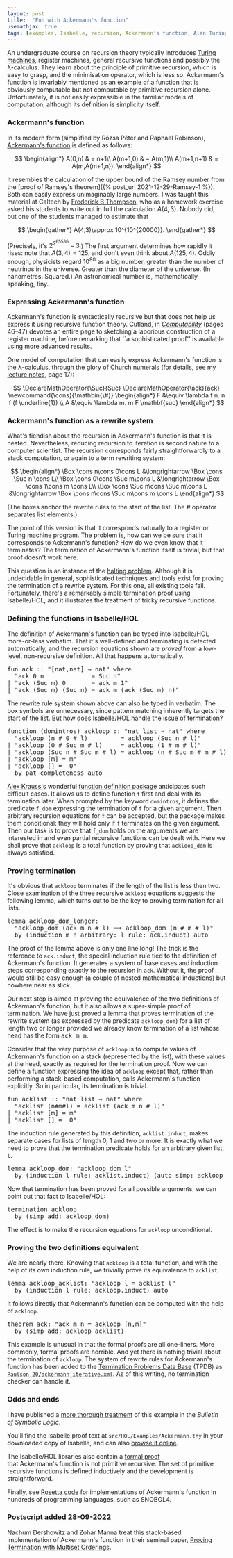 ```yaml
---
layout: post
title:  "Fun with Ackermann's function"
usemathjax: true
tags: [examples, Isabelle, recursion, Ackermann's function, Alan Turing]
---
```


An undergraduate course on recursion theory typically introduces [Turing machines](https://plato.stanford.edu/entries/turing-machine/), register machines, general recursive functions and possibly the λ-calculus. They learn about the principle of primitive recursion, which is easy to grasp, and the minimisation operator, which is less so. Ackermann's function is invariably mentioned as an example of a function that is obviously computable but not computable by primitive recursion alone. Unfortunately, it is not easily expressible in the familiar models of computation, although its definition is simplicity itself.

### Ackermann's function

In its modern form (simplified by Rózsa Péter and Raphael Robinson), [Ackermann's function](https://sites.google.com/site/pointlesslargenumberstuff/home/2/ackermann) is defined as follows:

$$
\begin{align*}
	A(0,n) & = n+1\\
	A(m+1,0) & = A(m,1)\\
	A(m+1,n+1) & = A(m,A(m+1,n)).
\end{align*}
$$

It resembles the calculation of the upper bound of the Ramsey number from the [proof of Ramsey's theorem]({% post_url 2021-12-29-Ramsey-1 %}). Both can easily express unimaginably large numbers.
I was taught this material at Caltech by [Frederick B Thompson](https://www.caltech.edu/about/news/frederick-b-thompson-43160), who as a homework exercise asked his students to write out in full the calculation $A(4,3)$. Nobody did, but one of the students managed to estimate that

$$
\begin{gather*}
A(4,3)\approx 10^{10^{20000}}.
\end{gather*} $$

(Precisely, it's $2^{2^{65536}}-3$.)
The first argument determines how rapidly it rises: note that $A(3,4)=125$, and don't even think about $A(125,4)$.
Oddly enough, physicists regard $10^{80}$ as a big number, greater than the number of neutrinos in the universe. Greater than the diameter of the universe. (In nanometres. Squared.)
An astronomical number is, mathematically speaking, tiny.

### Expressing Ackermann's function

Ackermann's function is syntactically recursive but that does not help us express it using recursive function theory. Cutland, in [*Computability*](https://doi.org/10.1017/CBO9781139171496) (pages 46–47) devotes an entire page to sketching a laborious construction of a register machine, before remarking that ``a sophisticated proof'' is available using more advanced results.

One model of computation that can easily express Ackermann's function is the λ-calculus, through the glory of Church numerals (for details, see [my lecture notes](https://www.cl.cam.ac.uk/~lp15/papers/Notes/Founds-FP.pdf), page 17):

 $$
\DeclareMathOperator{\Suc}{Suc}
\DeclareMathOperator{\ack}{ack}
\newcommand{\cons}{\mathbin{\#}}
\begin{align*}
F &\equiv \lambda f n. n f (f \underline{1}) \\
A &\equiv \lambda m. m F \mathbf{suc}
\end{align*}
$$

### Ackermann's function as a rewrite system

What's fiendish about the recursion in Ackermann's function is that it is nested. Nevertheless, reducing recursion to iteration is second nature to a computer scientist. The recursion corresponds fairly straightforwardly to a stack computation, or again to a term rewriting system:

$$
\begin{align*}
	\Box \cons n\cons 0\cons L &\longrightarrow \Box \cons \Suc n \cons  L\\
	\Box \cons 0\cons \Suc m\cons L &\longrightarrow \Box \cons 1\cons  m \cons L\\
	\Box \cons \Suc n\cons \Suc m\cons L &\longrightarrow \Box \cons n\cons \Suc m\cons  m \cons L
\end{align*}
$$

(The boxes anchor the rewrite rules to the start of the list. The # operator separates list elements.)

The point of this version is that it corresponds naturally to a register or Turing machine program. The problem is, how can we be sure that it corresponds to Ackermann's function? How do we even know that it terminates? The termination of Ackermann's function itself is trivial, but that proof doesn't work here.

This question is an instance of the [halting problem](https://plato.stanford.edu/entries/turing-machine/#HaltProb). Although it is undecidable in general, sophisticated techniques and tools exist for proving the termination of a rewrite system. For this one, all existing tools fail. Fortunately, there's a remarkably simple termination proof using Isabelle/HOL, and it illustrates the treatment of tricky recursive functions.

### Defining the functions in Isabelle/HOL

The definition of Ackermann's function can be typed into Isabelle/HOL more-or-less verbatim.
That it's well-defined and terminating is detected automatically, and the recursion equations shown are *proved* from a low-level, non-recursive definition. All that happens automatically.

<pre class="source">
<span class="keyword1"><span class="command">fun</span> <span class="entity">ack</span></span><span> </span><span class="main">::</span><span> </span><span class="quoted quoted"><span>"</span><span class="main">[</span>nat<span class="main">,</span>nat<span class="main">]</span><span> </span><span class="main">⇒</span><span> </span>nat<span>"</span></span><span> </span><span class="keyword2 keyword">where</span><span>
  </span><span class="quoted quoted"><span>"</span><span class="free">ack</span><span> </span><span class="main">0</span><span> </span><span class="free bound entity">n</span><span>             </span><span class="main">=</span><span> </span>Suc<span> </span><span class="free bound entity">n</span><span>"</span></span><span>
</span><span class="main">|</span><span> </span><span class="quoted quoted"><span>"</span><span class="free">ack</span><span> </span><span class="main">(</span>Suc<span> </span><span class="free bound entity">m</span><span class="main">)</span><span> </span><span class="main">0</span><span>       </span><span class="main">=</span><span> </span><span class="free">ack</span><span> </span><span class="free bound entity">m</span><span> </span><span class="main">1</span><span>"</span></span><span>
</span><span class="main">|</span><span> </span><span class="quoted quoted"><span>"</span><span class="free">ack</span><span> </span><span class="main">(</span>Suc<span> </span><span class="free bound entity">m</span><span class="main">)</span><span> </span><span class="main">(</span>Suc<span> </span><span class="free bound entity">n</span><span class="main">)</span><span> </span><span class="main">=</span><span> </span><span class="free">ack</span><span> </span><span class="free bound entity">m</span><span> </span><span class="main">(</span><span class="free">ack</span><span> </span><span class="main">(</span>Suc<span> </span><span class="free bound entity">m</span><span class="main">)</span><span> </span><span class="free bound entity">n</span><span class="main">)</span><span>"</span></span>
</pre>

The rewrite rule system shown above can also be typed in verbatim.
The box symbols are unnecessary, since pattern matching inherently targets the start of the list.
But how does Isabelle/HOL handle the issue of termination?

<pre class="source">
<span class="keyword1 command">function</span><span> </span><span class="main">(</span>domintros<span class="main">)</span><span> </span><span class="entity">ackloop</span><span> </span><span class="main">::</span><span> </span><span class="quoted quoted"><span>"</span>nat<span> </span>list<span> </span><span class="main">⇒</span><span> </span>nat<span>"</span></span><span> </span><span class="keyword2 keyword">where</span><span>
  </span><span class="quoted quoted"><span>"</span><span class="free">ackloop</span><span> </span><span class="main">(</span><span class="free bound entity">n</span><span> </span><span class="main">#</span><span> </span><span class="main">0</span><span> </span><span class="main">#</span><span> </span><span class="free bound entity">l</span><span class="main">)</span><span>         </span><span class="main">=</span><span> </span><span class="free">ackloop</span><span> </span><span class="main">(</span>Suc<span> </span><span class="free bound entity">n</span><span> </span><span class="main">#</span><span> </span><span class="free bound entity">l</span><span class="main">)</span><span>"</span></span><span>
</span><span class="main">|</span><span> </span><span class="quoted quoted"><span>"</span><span class="free">ackloop</span><span> </span><span class="main">(</span><span class="main">0</span><span> </span><span class="main">#</span><span> </span>Suc<span> </span><span class="free bound entity">m</span><span> </span><span class="main">#</span><span> </span><span class="free bound entity">l</span><span class="main">)</span><span>     </span><span class="main">=</span><span> </span><span class="free">ackloop</span><span> </span><span class="main">(</span><span class="main">1</span><span> </span><span class="main">#</span><span> </span><span class="free bound entity">m</span><span> </span><span class="main">#</span><span> </span><span class="free bound entity">l</span><span class="main">)</span><span>"</span></span><span>
</span><span class="main">|</span><span> </span><span class="quoted quoted"><span>"</span><span class="free">ackloop</span><span> </span><span class="main">(</span>Suc<span> </span><span class="free bound entity">n</span><span> </span><span class="main">#</span><span> </span>Suc<span> </span><span class="free bound entity">m</span><span> </span><span class="main">#</span><span> </span><span class="free bound entity">l</span><span class="main">)</span><span> </span><span class="main">=</span><span> </span><span class="free">ackloop</span><span> </span><span class="main">(</span><span class="free bound entity">n</span><span> </span><span class="main">#</span><span> </span>Suc<span> </span><span class="free bound entity">m</span><span> </span><span class="main">#</span><span> </span><span class="free bound entity">m</span><span> </span><span class="main">#</span><span> </span><span class="free bound entity">l</span><span class="main">)</span><span>"</span></span><span>
</span><span class="main">|</span><span> </span><span class="quoted quoted"><span>"</span><span class="free">ackloop</span><span> </span><span class="main">[</span><span class="free bound entity">m</span><span class="main">]</span><span> </span><span class="main">=</span><span> </span><span class="free bound entity">m</span><span>"</span></span><span>
</span><span class="main">|</span><span> </span><span class="quoted quoted"><span>"</span><span class="free">ackloop</span><span> </span><span class="main">[]</span><span> </span><span class="main">=</span><span>  </span><span class="main">0</span><span>"</span></span><span>
  </span><span class="keyword1 command">by</span><span> </span><span class="operator">pat_completeness</span><span> </span><span class="operator">auto</span>
</pre>

[Alex Krauss's](https://www21.in.tum.de/~krauss/) wonderful [function definition package](https://isabelle.in.tum.de/dist/Isabelle/doc/functions.pdf) anticipates such difficult cases.
It allows us to define function `f` first and deal with its termination later.
When prompted by the keyword `domintros`, it defines the predicate `f_dom` expressing the termination of `f` for a given argument. Then arbitrary recursion equations for `f` can be accepted, but the package makes them conditional: they will hold only if `f` terminates on the given argument.
Then our task is to prove that `f_dom` holds on the arguments we are interested in
and even partial recursive functions can be dealt with.
Here we shall prove that `ackloop` is a total function by proving that `ackloop_dom` is always satisfied.

### Proving termination

It's obvious that `ackloop` terminates if the length of the list is less then two.
Close examination of the three recursive `ackloop` equations suggests
the following lemma, which turns out to be the key to proving termination for all lists.

<pre class="source">
<span class="keyword1 command">lemma</span><span> </span>ackloop_dom_longer<span class="main">:</span><span>
  </span><span class="quoted quoted"><span>"</span>ackloop_dom<span> </span><span class="main">(</span>ack<span> </span><span class="free">m</span><span> </span><span class="free">n</span><span> </span><span class="main">#</span><span> </span><span class="free">l</span><span class="main">)</span><span> </span><span class="main">⟹</span><span> </span>ackloop_dom<span> </span><span class="main">(</span><span class="free">n</span><span> </span><span class="main">#</span><span> </span><span class="free">m</span><span> </span><span class="main">#</span><span> </span><span class="free">l</span><span class="main">)</span><span>"</span></span><span>
  </span><span class="keyword1 command">by</span><span> </span><span class="main">(</span><span class="operator">induction</span><span> </span><span class="quoted free">m</span><span> </span><span class="quoted free">n</span><span> </span><span class="quasi_keyword">arbitrary</span><span class="main main">:</span><span> </span><span class="quoted free">l</span><span> </span><span class="quasi_keyword">rule</span><span class="main main">:</span><span> </span>ack.induct<span class="main">)</span><span> </span><span class="operator">auto</span>
</pre>

The proof of the lemma above is only one line long! The trick is the reference to `ack.induct`, the special induction rule tied to the definition of Ackermann's function. It generates a system of base cases and induction steps corresponding exactly to the recursion in `ack`. Without it, the proof would still be easy enough (a couple of nested mathematical inductions) but nowhere near as slick.

Our next step is aimed at proving the equivalence of the two definitions of Ackermann's function, but it also allows a super-simple proof of termination. We have just proved a lemma that proves termination of the rewrite system (as expressed by the predicate `ackloop_dom`) for a list of length two or longer provided we already know termination of a list whose head has the form <tt>ack<span> </span><span class="free">m</span><span> </span><span class="free">n</span></tt>.

Consider that the very purpose of `ackloop` is to compute values of Ackermann's function on a stack (represented by the list), with these values at the head, exactly as required for the termination proof. Now we can define a function expressing the idea of `ackloop` except that, rather than performing a stack-based computation, calls Ackermann's function explicitly.
So in particular, its termination is trivial.

<pre class="source">
<span class="keyword1 command">fun</span><span> </span><span class="entity">acklist</span><span> </span><span class="main">::</span><span> </span><span class="quoted quoted"><span>"</span>nat<span> </span>list<span> </span><span class="main">⇒</span><span> </span>nat<span>"</span></span><span> </span><span class="keyword2 keyword">where</span><span>
  </span><span class="quoted quoted"><span>"</span><span class="free">acklist</span><span> </span><span class="main">(</span><span class="free bound entity">n</span><span class="main">#</span><span class="free bound entity">m</span><span class="main">#</span><span class="free bound entity">l</span><span class="main">)</span><span> </span><span class="main">=</span><span> </span><span class="free">acklist</span><span> </span><span class="main">(</span>ack<span> </span><span class="free bound entity">m</span><span> </span><span class="free bound entity">n</span><span> </span><span class="main">#</span><span> </span><span class="free bound entity">l</span><span class="main">)</span><span>"</span></span><span>
</span><span class="main">|</span><span> </span><span class="quoted quoted"><span>"</span><span class="free">acklist</span><span> </span><span class="main">[</span><span class="free bound entity">m</span><span class="main">]</span><span> </span><span class="main">=</span><span> </span><span class="free bound entity">m</span><span>"</span></span><span>
</span><span class="main">|</span><span> </span><span class="quoted quoted"><span>"</span><span class="free">acklist</span><span> </span><span class="main">[]</span><span> </span><span class="main">=</span><span>  </span><span class="main">0</span><span>"</span></span>
</pre>

The induction rule generated by this definition, `acklist.induct`, makes separate cases for lists of length 0, 1 and two or more.
It is exactly what we need to prove that the termination predicate holds for an arbitrary given list, `l`.

<pre class="source">
<span class="keyword1 command">lemma</span><span> </span>ackloop_dom<span class="main">:</span><span> </span><span class="quoted quoted"><span>"</span>ackloop_dom<span> </span><span class="free">l</span><span>"</span></span><span>
  </span><span class="keyword1 command">by</span><span> </span><span class="main">(</span><span class="operator">induction</span><span> </span><span class="quoted free">l</span><span> </span><span class="quasi_keyword">rule</span><span class="main main">:</span><span> </span>acklist.induct<span class="main">)</span><span> </span><span class="main">(</span><span class="operator">auto</span><span> </span><span class="quasi_keyword">simp</span><span class="main main">:</span><span> </span>ackloop_dom_longer<span class="main">)</span>
</pre>

Now that termination has been proved for all possible arguments, we can point out that fact to Isabelle/HOL:

<pre class="source">
<span class="keyword1 command">termination</span><span> </span><span class="quoted">ackloop</span><span>
  </span><span class="keyword1 command">by</span><span> </span><span class="main">(</span><span class="operator">simp</span><span> </span><span class="quasi_keyword">add</span><span class="main main">:</span><span> </span>ackloop_dom<span class="main">)</span>
</pre>

The effect is to make the recursion equations for `ackloop` unconditional.

### Proving the two definitions equivalent

We are nearly there. Knowing that `ackloop` is a total function, and with the help of its own induction rule, we trivially prove its equivalence to `acklist`.

<pre class="source">
<span class="keyword1 command">lemma</span><span> </span>ackloop_acklist<span class="main">:</span><span> </span><span class="quoted quoted"><span>"</span>ackloop<span> </span><span class="free">l</span><span> </span><span class="main">=</span><span> </span>acklist<span> </span><span class="free">l</span><span>"</span></span><span>
  </span><span class="keyword1 command">by</span><span> </span><span class="main">(</span><span class="operator">induction</span><span> </span><span class="quoted free">l</span><span> </span><span class="quasi_keyword">rule</span><span class="main main">:</span><span> </span>ackloop.induct<span class="main">)</span><span> </span><span class="operator">auto</span>
</pre>

It follows directly that Ackermann's function can be computed with the help of `ackloop`.

<pre class="source">
<span class="keyword1 command">theorem</span><span> </span>ack<span class="main">:</span><span> </span><span class="quoted quoted"><span>"</span>ack<span> </span><span class="free">m</span><span> </span><span class="free">n</span><span> </span><span class="main">=</span><span> </span>ackloop<span> </span><span class="main">[</span><span class="free">n</span><span class="main">,</span><span class="free">m</span><span class="main">]</span><span>"</span></span><span>
  </span><span class="keyword1 command">by</span><span> </span><span class="main">(</span><span class="operator">simp</span><span> </span><span class="quasi_keyword">add</span><span class="main main">:</span><span> </span>ackloop_acklist<span class="main">)</span>
</pre>

This example is unusual in that the formal proofs are all one-liners. More commonly, formal proofs are horrible. And yet there is nothing trivial about the termination of `ackloop`.
The system of rewrite rules for Ackermann's function has been added to the [Termination Problems Data Base](http://termination-portal.org/wiki/TPDB) (TPDB) as 
[`Paulson_20/ackermann_iterative.xml`](https://termcomp.github.io/tpdb.html?ver=11.2&path=TRS_Standard%2FPaulson_20%2Fackermann_iterative.xml).
As of this writing, no termination checker can handle it.

### Odds and ends

I have published a [more thorough treatment](https://doi.org/10.1017/bsl.2021.47) of this example in the *Bulletin of Symbolic Logic*.

You'll find the Isabelle proof text at `src/HOL/Examples/Ackermann.thy` in your downloaded copy of Isabelle, and can also [browse it online](https://isabelle.in.tum.de/dist/library/HOL/HOL-Examples/Ackermann.html).

The Isabelle/HOL libraries also contain a [formal proof](https://www.isa-afp.org/entries/Ackermanns_not_PR.html)  
that Ackermann's function is not primitive recursive. The set of primitive recursive functions is defined inductively and the development is straightforward.

Finally, see [Rosetta code](https://rosettacode.org/wiki/Ackermann_function) for implementations of Ackermann's function in hundreds of programming languages, such as SNOBOL4.

### Postscript added 28-09-2022

Nachum Dershowitz and Zohar Manna
treat this stack-based implementation of Ackermann's function 
in their seminal paper, 
[Proving Termination with Multiset Orderings](https://doi.org/10.1145/359138.359142).
